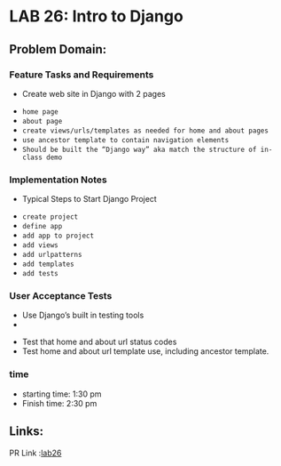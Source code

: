 # LAB 26: Intro to Django

## Problem Domain:

### Feature Tasks and Requirements

* Create web site in Django with 2 pages
  
 - `home page`
 - `about page`
 - `create views/urls/templates as needed for home and about pages`
 - `use ancestor template to contain navigation elements`
 - `Should be built the “Django way” aka match the structure of in-class demo`

### Implementation Notes

* Typical Steps to Start Django Project

 - `create project`
 - `define app`
 - `add app to project`
 - `add views`
 - `add urlpatterns`
 - `add templates`
 - `add tests`
  

### User Acceptance Tests

* Use Django’s built in testing tools
* 
 - Test that home and about url status codes
 - Test home and about url template use, including ancestor template.



### time 

- starting time: 1:30 pm
- Finish time: 2:30 pm




## Links:
PR Link :[lab26](https://github.com/baselatalla/django-snacks/pull/1)